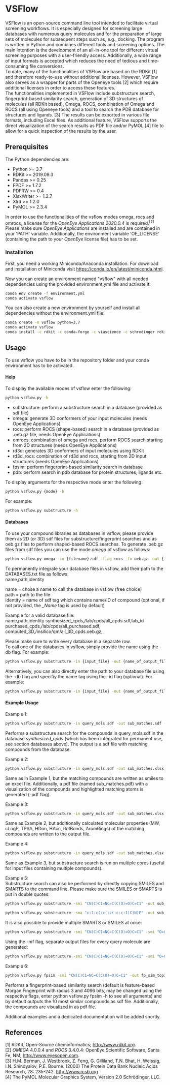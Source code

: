 # VSFlow 

VSFlow is an open-source command line tool intended to facilitate virtual screening workflows. 
It is especially designed for screening large databases with numerous query molecules and for 
the preparation of large sets of molecules for subsequent steps such as, e.g., docking. The
program is written in Python and combines different tools and screening options. The main 
intention is the development of an all-in-one tool for different virtual screening purposes 
with a user-friendly access. Additionally, a wide range of input formats is accepted which 
reduces the need of tedious and time-consuming file conversions.  
To date, many of the functionalities of VSFlow are based on the RDKit [1] and therefore 
ready-to-use without additional licenses. However, VSFlow also serves as a wrapper for 
parts of the Openeye tools [2] which require additional licenses in order
to access these features.  
The functionalities implemented in VSFlow include substructure search, fingerprint-based 
similarity search, generation of 3D structures of molecules (all RDKit based), Omega, ROCS, 
combination of Omega and ROCS (all using Openeye tools) and a tool to search the PDB database 
for structures and ligands. [3] The results can be exported in various file formats, including Excel files.
As additional feature, VSFlow supports the direct visualization of the search results as PDF file
and/or PyMOL [4] file to allow for a quick inspection of the results by the user. 

## Prerequisites

The Python dependencies are:
* Python >= 3.7
* RDKit >= 2019.09.3
* Pandas >= 0.25
* FPDF >= 1.7.2
* PDFRW >= 0.4
* XlsxWriter >= 1.2.7
* Xlrd >= 1.2.0
* PyMOL >= 2.3.4

In order to use the functionalities of the vsflow modes omega, rocs and omrocs,
a license for the *OpenEye Applications 2020.0.4* is required.<sup>[2]</sup>
Please make sure *OpenEye Applications* are installed and are contained in your 'PATH'
variable. Additionally, the environment variable 'OE_LICENSE' (containing the path to
your *OpenEye* license file) has to be set.

### Installation

First, you need a working Miniconda/Anaconda installation. For download and installation
of Miniconda visit https://conda.io/en/latest/miniconda.html.

Now you can create an environment named "vsflow" with all needed dependencies using
the provided environment.yml file and activate it:
```bash
conda env create -f environment.yml
conda activate vsflow
```

You can also create a new environment by yourself and install all dependencies without the
environment.yml file:
```bash
conda create -n vsflow python=3.7
conda activate vsflow
conda install -c rdkit -c conda-forge -c viascience -c schrodinger rdkit pandas xlrd xlsxwriter pdfrw fpdf pymol 
```

## Usage
To use vsflow you have to be in the repository folder and your conda environment has to be activated.
#### Help
To display the available modes of vsflow enter the following:
```bash
python vsflow.py -h
```
* substructure: perform a substructure search in a database (provided as sdf file)
* omega: generate 3D conformers of your input molecules (needs OpenEye Applications)
* rocs: perform ROCS (shape-based) search in a database (provided as .oeb.gz file, needs OpenEye Applications)
* omrocs: combination of omega and rocs, perform ROCS search starting from 2D structures (needs OpenEye Applications)
* rd3d: generates 3D conformers of input molecules using RDKit 
* rd3d_rocs: combination of rd3d and rocs, starting from 2D input structures (needs OpenEye Applications)
* fpsim: perform fingerprint-based similarity search in database 
* pdb: perform search in pdb database for protein structures, ligands etc.

To display arguments for the respective mode enter the following:
```bash
python vsflow.py {mode} -h
```
For example:
```bash
python vsflow.py substructure -h
```

#### Databases
To use your compound libraries as databases in vsflow, please provide them as 2D (or 3D) sdf files
for substructure/fingerprint searches and as oeb.gz files to perform shaped-based 
ROCS searches. To generate .oeb.gz files from sdf files you can use the mode *omega* of 
vsflow as follows:
```bash
python vsflow.py omega -in {filename}.sdf -flag rocs -fo oeb.gz -out {filename}
```
To permanently integrate your database files in vsflow, add their path to the DATABASES.txt file as follows:  
name,path,identity  

name = chose a name to call the database in vsflow (free choice)  
path = path to the file  
identity = name of sdf tag which contains name/ID of compound (optional, if not provided,
the *_Name* tag is used by default)  

Example for a valid database file:   
name,path,identity 
synthesized_cpds,/lab/cpds/all_cpds.sdf,lab_id  
purchased_cpds,/lab/cpds/all_purchased.sdf,  
computed_3D,/insilico/qm/all_3D_cpds.oeb.gz,  

Please make sure to write every database in a separate row.  
To call one of the databases in vsflow, simply provide the name using the -db flag. For example:
```bash
python vsflow.py substructure -in {input_file} -out {name_of_output_file} -db synthesized_cpds
```
Alternatively, you can also directly enter the path to your database file using the -db flag
and specifiy the name tag using the -id flag (optional). For example:
```bash
python vsflow.py substructure -in {input_file} -out {name_of_output_file} -db /lab/cpds/all_cpds.sdf -id lab_id
```

#### Example Usage

Example 1:
```bash
python vsflow.py substructure -in query_mols.sdf -out sub_matches.sdf -db synthesized_cpds
```
Performs a substructure search for the compounds in query_mols.sdf in the database 
*synthesized_cpds* (which has been integrated for permanent use, see section databases above). 
The output is a sdf file with matching compounds from the database.

Example 2:
```bash
python vsflow.py substructure -in query_mols.sdf -out sub_matches.xlsx -db synthesized_cpds -pdf
```
Same as in Example 1, but the matching compounds are written as smiles to an excel file.
Additionally, a pdf file (named sub_matches.pdf) with a visualization of the compounds 
and highlighted matching atoms is generated (-pdf flag).  

Example 3:
```bash
python vsflow.py substructure -in query_mols.sdf -out sub_matches.xlsx -db synthesized_cpds -pdf -props
```
Same as Example 2, but additionally calculated molecular properties (MW, cLogP, TPSA,
HDon, HAcc, RotBonds, AromRings) of the matching compounds are written to the output file.

Example 4:
```bash
python vsflow.py substructure -in query_mols.sdf -out sub_matches.xlsx -db synthesized_cpds -pdf -props -np 12
```
Same as Example 3, but substructure search is run on multiple cores (useful for input files 
containing multiple compounds).

Example 5:  
Substructure search can also be performed by directly copying SMILES and SMARTS to the command line. 
Please make sure the SMILES or SMARTS is put in double quotes:
```bash
python vsflow.py substructure -smi "CN(C)C1=NC=C(C(O)=O)C=C1" -out sub_matches.sdf -db synthesized_cpds
```
```bash
python vsflow.py substructure -sma "c:1:c(:c(:c(:c:c:1)C)N)F" -out sub_matches.sdf -db synthesized_cpds
```
It is also possible to provide multiple SMARTS or SMILES at once:
```bash
python vsflow.py substructure -smi "CN(C)C1=NC=C(C(O)=O)C=C1" -smi "O=C(O)C1=CC=CC=C1" -smi "O=C(O)C1=CC=C(O)C=C1" -out sub_matches.sdf -db synthesized_cpds
```
Using the -mf flag, separate output files for every query molecule are generated:
```bash
python vsflow.py substructure -smi "CN(C)C1=NC=C(C(O)=O)C=C1" -smi "O=C(O)C1=CC=CC=C1" -smi "O=C(O)C1=CC=C(O)C=C1" -out sub_matches.sdf -db synthesized_cpds -mf
```
Example 6:
```bash
python vsflow.py fpsim -smi "CN(C)C1=NC=C(C(O)=O)C=C1" -out fp_sim_top10.sdf -db synthesized_cpds -pdf -props
```
Performs a fingerprint-based similarity search (default is feature-based Morgan Fingerprint with
radius 3 and 4096 bits, may be changed using the respective flags, enter python vsflow.py fpsim -h
to see all arguments) and by default outputs the 10 most similar compounds as sdf file. Additionally,
the compounds are visualized in as pdf file.

Additional examples and a dedicated documentation will be added shortly.

## References

[1] RDKit, Open-Source cheminformatics; http://www.rdkit.org.  
[2] *OMEGA* 4.0.0.4 and *ROCS* 3.4.0.4: OpenEye Scientific Software, Santa Fe, NM; http://www.eyesopen.com.  
[3] H.M. Berman, J. Westbrook, Z. Feng, G. Gilliland, T.N. Bhat, H. Weissig, I.N. Shindyalov, P.E. Bourne.
(2000) The Protein Data Bank Nucleic Acids Research, 28: 235-242. http://www.rcsb.org  
[4] The PyMOL Molecular Graphics System, Version 2.0 Schrödinger, LLC.